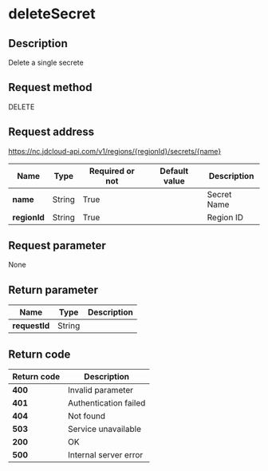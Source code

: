 # deleteSecret


## Description
Delete a single secrete


## Request method
DELETE

## Request address
https://nc.jdcloud-api.com/v1/regions/{regionId}/secrets/{name}

|Name|Type|Required or not|Default value|Description|
|---|---|---|---|---|
|**name**|String|True||Secret Name|
|**regionId**|String|True||Region ID|

## Request parameter
None


## Return parameter
|Name|Type|Description|
|---|---|---|
|**requestId**|String||



## Return code
|Return code|Description|
|---|---|
|**400**|Invalid parameter|
|**401**|Authentication failed|
|**404**|Not found|
|**503**|Service unavailable|
|**200**|OK|
|**500**|Internal server error|
